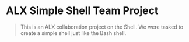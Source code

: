# ALX Simple Shell Team Project

> This is an ALX collaboration project on the Shell. We were tasked to create a simple shell just like the Bash shell.
